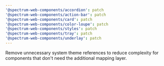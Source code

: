 ```yaml
---
'@spectrum-web-components/accordion': patch
'@spectrum-web-components/action-bar': patch
'@spectrum-web-components/card': patch
'@spectrum-web-components/color-loupe': patch
'@spectrum-web-components/styles': patch
'@spectrum-web-components/tray': patch
'@spectrum-web-components/underlay': patch
---
```


Remove unnecessary system theme references to reduce complexity for components that don't need the additional mapping layer.
